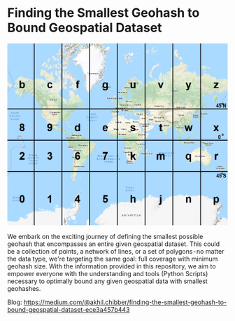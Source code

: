 # Finding the Smallest Geohash to Bound Geospatial Dataset
<p align="center">
  <img src="https://github.com/akhilchibber/Smallest-Geohash/blob/main/geohash.jpeg?raw=true" alt="earthml Logo">
</p>

We embark on the exciting journey of defining the smallest possible geohash that encompasses an entire given geospatial dataset. This could be a collection of points, a network of lines, or a set of polygons - no matter the data type, we're targeting the same goal: full coverage with minimum geohash size. With the information provided in this repository, we aim to empower everyone with the understanding and tools (Python Scripts) necessary to optimally bound any given geospatial data with smallest geohashes.

Blog: https://medium.com/@akhil.chibber/finding-the-smallest-geohash-to-bound-geospatial-dataset-ece3a457b443
